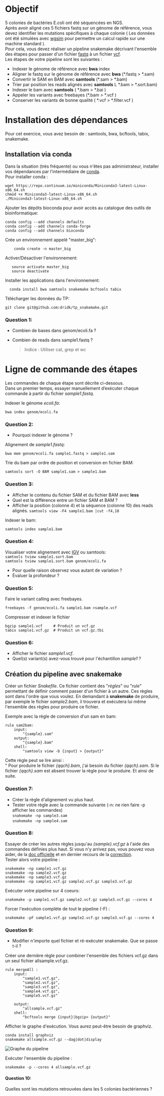# Objectif 
5 colonies de bactéries E.coli ont été séquencées en NGS.    
Après avoir aligné ces 5 fichiers fastq sur un génome de référence, vous devez identifier les mutations spécifiques à chaque colonie ( Les données ont été simulées avec [wgsim](https://github.com/lh3/wgsim) pour permettre un calcul rapide sur une machine standard ).     
Pour cela, vous devez réaliser un pipeline snakemake décrivant l'ensemble des étapes pour passer d'un fichier [fastq](https://fr.wikipedia.org/wiki/FASTQ) à un fichier [vcf](https://en.wikipedia.org/wiki/Variant_Call_Format).    
Les étapes de votre pipeline sont les suivantes :    

- Indexer le génome de référence avec **bwa** index
- Aligner le fastq sur le génome de référence avec **bwa** (*.fastq > *.sam)
- Convertir le SAM en BAM avec **samtools** (*.sam > *.bam)
- Trier par position les reads alignés avec **samtools** L *.bam > *.sort.bam)
- Indexer le bam avec **samtools** ( *.bam > *.bai )
- Appeler les variants avec freebayes (*.bam > *.vcf ) 
- Conserver les variants de bonne qualité ( *.vcf > *.filter.vcf )

# Installation des dépendances
Pour cet exercice, vous avez besoin de : samtools, bwa, bcftools, tabix, snakemake.

## Installation via conda
Dans la situation (très fréquente) ou vous n'êtes pas administrateur, installer vos dépendances par l'intermédiaire de [conda](https://conda.io/miniconda.html).     
Pour installer conda :    

    wget https://repo.continuum.io/miniconda/Miniconda3-latest-Linux-x86_64.sh
    chmod +x Miniconda3-latest-Linux-x86_64.sh      
    ./Miniconda3-latest-Linux-x86_64.sh

Ajouter les dépôts bioconda pour avoir accès au catalogue des outils de bioinformatique:

    conda config --add channels defaults
    conda config --add channels conda-forge
    conda config --add channels bioconda

Crée un environnement appelé "master_big":

        conda create -n master_big

Activer/Désactiver l'environnement: 

       source activate master_big
       source deactivate

Installer les applications dans l'environnement:  

      conda install bwa samtools snakemake bcftools tabix

Télécharger les données du TP: 

    git clone git@github.com:dridk/tp_snakemake.git

### Question 1: 
- Combien de bases dans genom/ecoli.fa ? 
- Combien de reads dans sample1.fastq ? 

    > Indice : Utiliser cat, grep et wc 

# Ligne de commande des étapes 
Les commandes de chaque étape sont décrite ci-dessous.    
Dans un premier temps, essayer manuellement d’exécuter chaque commande à partir du fichier *sample1.fastq*.

Indexer le génome *ecoli.fa*: 

    bwa index genom/ecoli.fa 

### Question 2:
- Pourquoi indexer le génome ? 

Alignement de *sample1.fastq*: 

    bwa mem genom/ecoli.fa sample1.fastq > sample1.sam 

Trie du bam par ordre de position et conversion en fichier BAM: 

    samtools sort -O BAM sample1.sam > sample1.bam

### Question 3:
- Afficher le contenu du fichier SAM et du fichier BAM avec **less** 
- Quel est la différence entre un fichier SAM et BAM ?  
- Afficher la position (colonne 4) et la séquence (colonne 10) des reads alignés. `` samtools view -F4 sample1.bam |cut -f4,10 ``

Indexer le bam:

    samtools index sample1.bam 

### Question 4:
Visualiser votre alignement avec [IGV](http://software.broadinstitute.org/software/igv/) ou samtools:    
    `` samtools tview sample1.sort.bam ``      
    `` samtools tview sample1.sort.bam genom/ecoli.fa `` 

- Pour quelle raison observez vous autant de variation ? 
- Évaluer la profondeur ? 

### Question 5:

Faire le variant calling avec freebayes.

    freebayes -f genom/ecoli.fa sample1.bam >sample.vcf

Compresser et indexer le fichier 

    bgzip sample1.vcf     # Produit un vcf.gz
    tabix sample1.vcf.gz  # Produit un vcf.gz.tbi

### Question 6:
- Afficher le fichier *sample1.vcf*.
- Quel(s) variant(s) avez-vous trouvé pour l'échantillon *sample1* ? 

## Création du pipeline avec snakemake 

Créer un fichier *Snakefile*. Ce fichier contient des "*règles*" ou "*rule*" permettant de définir comment passer d'un fichier à un autre. Ces règles sont dans l'ordre que vous voulez. En demandant à **snakemake** de produire, par exemple le fichier *sample2.bam*, il trouvera et exécutera lui même l'ensemble des règles pour produire ce fichier.    

Exemple avec la règle de conversion d'un sam en bam:

    rule sam2bam:
        input:
            "{sample}.sam"
        output:
            "{sample}.bam"
        shell:
            "samtools view -b {input} > {output}"

Cette règle peut se lire ainsi :    
" Pour produire le fichier *{qqch}.bam*, j'ai besoin du fichier *{qqch}.sam*. Si le fichier *{qqch}.sam* est absent trouver la règle pour le produire. Et ainsi de suite. 

### Question 7:
- Créer la règle d'alignement vu plus haut.  
- Tester votre règle avec la commande suivante (-n: ne rien faire  -p afficher les commandes)    
    ``snakemake -np sample3.sam``     
    ``snakemake -np sample4.sam ``


### Question 8: 

Essayer de créer les autres règles jusqu'au *{sample}.vcf.gz* à l'aide des commandes définies plus haut. Si vous n'y arrivez pas, vous pouvez vous aider, de la [doc officielle](https://snakemake.readthedocs.io/en/stable/) et en dernier recours de la [correction](https://github.com/dridk/tp_snakemake/blob/master/Snakefile.correction).    
Tester alors votre pipeline :     

    snakemake -np sample1.vcf.gz
    snakemake -np sample2.vcf.gz
    snakemake -np sample3.vcf.gz
    snakemake -np sample1.vcf.gz sample2.vcf.gz sample3.vcf.gz 

Exécuter votre pipeline sur 4 coeurs:

    snakemake -p sample1.vcf.gz sample2.vcf.gz sample3.vcf.gz --cores 4

Forcer l'exécution complète de tout le pipeline (-F) : 

    snakemake -pF sample1.vcf.gz sample2.vcf.gz sample3.vcf.gz --cores 4

### Question 9:
- Modifier n'importe quel fichier et ré-exécuter snakemake. Que se passe t-il ? 

Créer une dernière règle pour combiner l'ensemble des fichiers vcf.gz dans un seul fichier allsample.vcf.gz.

    rule mergeAll : 
        input:
            "sample1.vcf.gz",
            "sample2.vcf.gz",
            "sample3.vcf.gz",
            "sample4.vcf.gz",
            "sample5.vcf.gz"
            
        output:
            "allsample.vcf.gz"
        shell:
            "bcftools merge {input}|bgzip> {output}"

Afficher le graphe d'exécution. Vous aurez peut-être besoin de graphviz. 

    conda install graphviz
    snakemake allsample.vcf.gz --dag|dot|display 

![Graphe du pipeline](https://github.com/dridk/tp_snakemake/blob/master/graph.png)

Exécuter l'ensemble du pipeline : 

    snakemake -p --cores 4 allsample.vcf.gz

#### Question 10: 
Quelles sont les mutations retrouvées dans les 5 colonies bactériennes ? 
